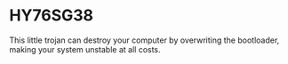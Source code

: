 # HY76SG38
This little trojan can destroy your computer by overwriting the bootloader, making your system unstable at all costs.
